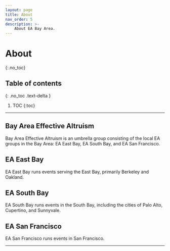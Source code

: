 ```yaml
---
layout: page
title: About
nav_order: 5
description: >-
    About EA Bay Area.
---
```


# About
{:.no_toc}

## Table of contents
{: .no_toc .text-delta }

1. TOC
{:toc}

---

## Bay Area Effective Altruism
Bay Area Effective Altruism is an umbrella group  consisting of the local EA groups in the Bay Area: EA East Bay, EA South Bay, and EA San Francisco.  

## EA East Bay
EA East Bay runs events serving the East Bay, primarily Berkeley and Oakland.

## EA South Bay
EA South Bay runs events in the South Bay, including the cities of Palo Alto, Cupertino, and Sunnyvale.

## EA San Francisco
EA San Francisco runs events in San Francisco.

---
